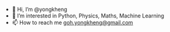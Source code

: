 - 👋 Hi, I’m @yongkheng
- 👀 I’m interested in Python, Physics, Maths, Machine Learning
- 📫 How to reach me goh.yongkheng@gmail.com

<!---
yongkheng/yongkheng is a ✨ special ✨ repository because its `README.md` (this file) appears on your GitHub profile.
You can click the Preview link to take a look at your changes.
--->

